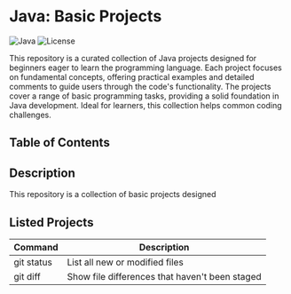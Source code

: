 # Java: Basic Projects

![Java](https://img.shields.io/badge/Java-ED8B00?style=for-the-badge&logo=java&logoColor=white)
![License](https://img.shields.io/badge/license-MIT-blue.svg)

This repository is a curated collection of Java projects designed for beginners eager to learn the programming language. Each project focuses on fundamental concepts, offering practical examples and detailed comments to guide users through the code's functionality. The projects cover a range of basic programming tasks, providing a solid foundation in Java development. Ideal for learners, this collection helps common coding challenges.

## Table of Contents

## Description

This repository is a collection of basic projects designed 

## Listed Projects

| Command | Description |
| --- | --- |
| git status | List all new or modified files |
| git diff | Show file differences that haven't been staged |

